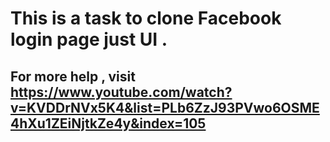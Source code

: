 # This is a task to clone Facebook login page just UI .

## For more help , visit https://www.youtube.com/watch?v=KVDDrNVx5K4&list=PLb6ZzJ93PVwo6OSME4hXu1ZEiNjtkZe4y&index=105
